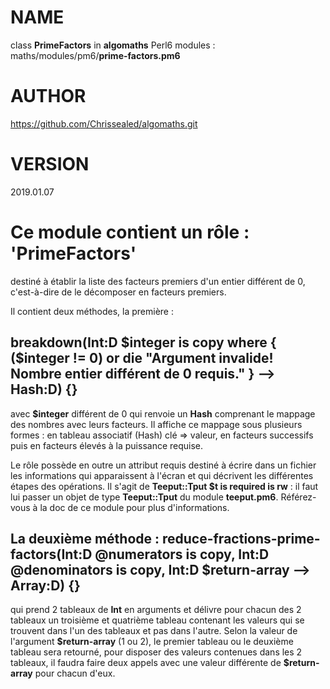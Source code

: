 NAME
====

class **PrimeFactors** in **algomaths** Perl6 modules : maths/modules/pm6/**prime-factors.pm6**

AUTHOR
======

https://github.com/Chrissealed/algomaths.git

VERSION
=======

2019.01.07

Ce module contient un rôle : 'PrimeFactors'
===========================================

destiné à établir la liste des facteurs premiers d'un entier différent de 0, c'est-à-dire de le décomposer en facteurs premiers.

Il contient deux méthodes, la première :

breakdown(Int:D \$integer is copy where \{ (\$integer != 0) or die "Argument invalide! Nombre entier différent de 0 requis." \} --> Hash:D) {}
------------------------------------------------------------------------------------------------------------------------------------------

avec **$integer** différent de 0 qui renvoie un **Hash** comprenant le mappage des nombres avec leurs facteurs. Il affiche ce mappage sous plusieurs formes : en tableau associatif (Hash) clé => valeur, en facteurs successifs puis en facteurs élevés à la puissance requise.

Le rôle possède en outre un attribut requis destiné à écrire dans un fichier les informations qui apparaissent à l'écran et qui décrivent les différentes étapes des opérations. Il s'agit de **Teeput::Tput $t is required is rw** : il faut lui passer un objet de type **Teeput::Tput** du module **teeput.pm6**. Référez-vous à la doc de ce module pour plus d'informations.

La deuxième méthode : reduce-fractions-prime-factors(Int:D @numerators is copy, Int:D @denominators is copy, Int:D \$return-array --> Array:D) {}
------------------------------------------------------------------------------------------------------------------------------------------------

qui prend 2 tableaux de **Int** en arguments et délivre pour chacun des 2 tableaux un troisième et quatrième tableau contenant les valeurs qui se trouvent dans l'un des tableaux et pas dans l'autre. Selon la valeur de l'argument **\$return-array** (1 ou 2), le premier tableau ou le deuxième tableau sera retourné, pour disposer des valeurs contenues dans les 2 tableaux, il faudra faire deux appels avec une valeur différente de **\$return-array** pour chacun d'eux.

